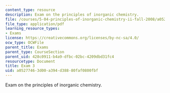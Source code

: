 ```yaml
---
content_type: resource
description: Exam on the principles of inorganic chemistry.
file: /courses/5-04-principles-of-inorganic-chemistry-ii-fall-2008/a05277463d00a394d38880faf0800fbf_exam3.pdf
file_type: application/pdf
learning_resource_types:
- Exams
license: https://creativecommons.org/licenses/by-nc-sa/4.0/
ocw_type: OCWFile
parent_title: Exams
parent_type: CourseSection
parent_uid: 428c0911-b4a9-dfbc-02bc-4209dbd31fc4
resourcetype: Document
title: Exam 3
uid: a0527746-3d00-a394-d388-80faf0800fbf
---
```

Exam on the principles of inorganic chemistry.